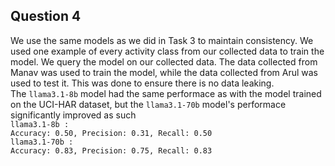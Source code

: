 ## Question 4
We use the same models as we did in Task 3 to maintain consistency. We used one example of every activity class from our collected data to train the model. We query the model on our collected data. The data collected from Manav was used to train the model, while the data collected from Arul was used to test it. This was done to ensure there is no data leaking.<br>
The `llama3.1-8b` model had the same performace as with the model trained on the UCI-HAR dataset, but the `llama3.1-70b` model's performace significantly improved as such<br>
`llama3.1-8b :`<br>
`Accuracy: 0.50, Precision: 0.31, Recall: 0.50`<br>
`llama3.1-70b :`<br>
`Accuracy: 0.83, Precision: 0.75, Recall: 0.83`<br>